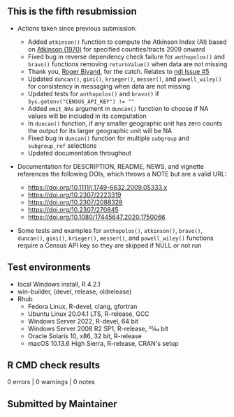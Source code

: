 ## This is the fifth resubmission

* Actions taken since previous submission:
  * Added `atkinson()` function to compute the Atkinson Index (AI) based on [Atkinson (1970)](https://doi.org/10.1016/0022-0531(70)90039-6) for specified counties/tracts 2009 onward
  * Fixed bug in reverse dependency check failure for `anthopolos()` and `bravo()` functions removing `returnValue()` when data are not missing
  * Thank you, [Roger Bivand](https://github.com/rsbivand), for the catch. Relates to [ndi Issue #5](https://github.com/idblr/ndi/issues/5)
  * Updated `duncan()`, `gini()`, `krieger()`, `messer()`, and `powell_wiley()` for consistency in messaging when data are not missing
  * Updated tests for `anthopolos()` and `bravo()` if `Sys.getenv("CENSUS_API_KEY") != ""`
  * Added `omit_NAs` argument in `duncan()` function to choose if NA values will be included in its computation
  * In `duncan()` function, if any smaller geographic unit has zero counts the output for its larger geographic unit will be NA
  * Fixed bug in `duncan()` function for multiple `subgroup` and `subgroup_ref` selections
  * Updated documentation throughout

* Documentation for DESCRIPTION, README, NEWS, and vignette references the following DOIs, which throws a NOTE but are a valid URL:
  * <https://doi.org/10.1111/j.1749-6632.2009.05333.x>
  * <https://doi.org/10.2307/2223319>
  * <https://doi.org/10.2307/2088328>
  * <https://doi.org/10.2307/270845>
  * <https://doi.org/10.1080/17445647.2020.1750066>
  
* Some tests and examples for `anthopolos()`, `atkinson()`, `bravo()`, `duncan()`, `gini()`, `krieger()`, `messer()`, and `powell_wiley()` functions require a Census API key so they are skipped if NULL or not run

## Test environments
* local Windows install, R 4.2.1
* win-builder, (devel, release, oldrelease)
* Rhub
  * Fedora Linux, R-devel, clang, gfortran
  * Ubuntu Linux 20.04.1 LTS, R-release, GCC
  * Windows Server 2022, R-devel, 64 bit
  * Windows Server 2008 R2 SP1, R-release, 32⁄64 bit
  * Oracle Solaris 10, x86, 32 bit, R-release
  * macOS 10.13.6 High Sierra, R-release, CRAN's setup

## R CMD check results
0 errors | 0 warnings | 0 notes

## Submitted by Maintainer
